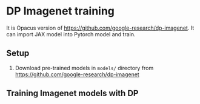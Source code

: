 # DP Imagenet training
It is Opacus version of https://github.com/google-research/dp-imagenet. It can import JAX model into Pytorch model and train.

## Setup

1. Download pre-trained models in `models/` directory from https://github.com/google-research/dp-imagenet

## Training Imagenet models with DP